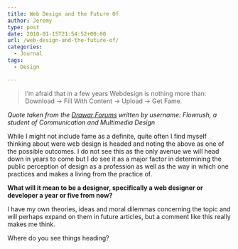 ```yaml
---
title: Web Design and the Future Of
author: Jeremy
type: post
date: 2010-01-15T21:54:52+00:00
url: /web-design-and-the-future-of/
categories:
  - Journal
tags:
  - Design

---
```

> I&#8217;m afraid that in a few years Webdesign is nothing more than: Download -> Fill With Content -> Upload -> Get Fame.

_Quote taken from the [Drawar Forums][1] written by username: Flowrush, a student of Communication and Multimedia Design_

While I might not include fame as a definite, quite often I find myself thinking about were web design is headed and noting the above as one of the possible outcomes. I do not see this as the only avenue we will head down in years to come but I do see it as a major factor in determining the public perception of design as a profession as well as the way in which one practices and makes a living from the practice of.

**What will it mean to be a designer, specifically a web designer or developer a year or five from now?** 

I have my own theories, ideas and moral dilemmas concerning the topic and will perhaps expand on them in future articles, but a comment like this really makes me think.

Where do you see things heading?

 [1]: http://www.drawar.com/forums/53/misinforming-the-community-for-money/
